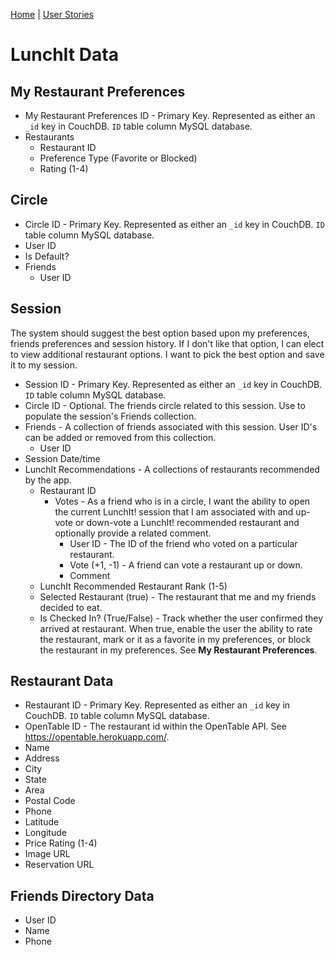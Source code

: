 [Home](/) | [User Stories](/lunchitapp/)

# LunchIt Data

## My Restaurant Preferences

- My Restaurant Preferences ID  - Primary Key. Represented as either an `_id` key in CouchDB.  `ID` table column MySQL database.
- Restaurants
  - Restaurant ID  
  - Preference Type (Favorite or Blocked)
  - Rating (1-4)

## Circle

- Circle ID - Primary Key. Represented as either an `_id` key in CouchDB.  `ID` table column MySQL database.
- User ID
- Is Default?
- Friends
  - User ID

## Session

The system should suggest the best option based upon my preferences, friends preferences and session history.  If I don't like that option, I can elect to view additional restaurant options.  I want to pick the best option and save it to my session.

- Session ID - Primary Key. Represented as either an `_id` key in CouchDB.  `ID` table column MySQL database.
- Circle ID - Optional. The friends circle related to this session.  Use to populate the session's Friends collection.  
- Friends - A collection of friends associated with this session.  User ID's can be added or removed from this collection.
  - User ID
- Session Date/time
- LunchIt Recommendations - A collections of restaurants recommended by the app.  
  - Restaurant ID
    - Votes - As a friend who is in a circle, I want the ability to open the current LunchIt! session that I am associated with and up-vote or down-vote a LunchIt! recommended restaurant and optionally provide a related comment.
      - User ID - The ID of the friend who voted on a particular restaurant.
      - Vote (+1, -1) - A friend can vote a restaurant up or down.
      - Comment
  - LunchIt Recommended Restaurant Rank (1-5)
  - Selected Restaurant (true) - The restaurant that me and my friends decided to eat.  
  - Is Checked In? (True/False) - Track whether the user confirmed they arrived at restaurant.  When true, enable the user the ability to rate the restaurant, mark or it as a favorite in my preferences, or block the restaurant in my preferences.  See **My Restaurant Preferences**.

## Restaurant Data

- Restaurant ID - Primary Key. Represented as either an `_id` key in CouchDB.  `ID` table column MySQL database.
- OpenTable ID - The restaurant id within the OpenTable API.  See https://opentable.herokuapp.com/.
- Name
- Address
- City
- State
- Area
- Postal Code
- Phone  
- Latitude
- Longitude
- Price Rating (1-4)
- Image URL
- Reservation URL

## Friends Directory Data

- User ID
- Name
- Phone
